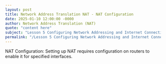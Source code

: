 ```yaml
---
layout: post
title: Network Address Translation NAT - NAT Configuration
date: 2025-01-10 12:00:00 -0000
author: Network Address Translation (NAT)
quote: "content here"
subject: "Lesson 5 Configuring Network Addressing and Internet Connections"
permalink: "/Lesson 5 Configuring Network Addressing and Internet Connections/Network Address Translation (NAT)/Network Address Translation NAT - NAT Configuration"
---
```


NAT Configuration: Setting up NAT requires configuration on routers to enable it for specified interfaces.
